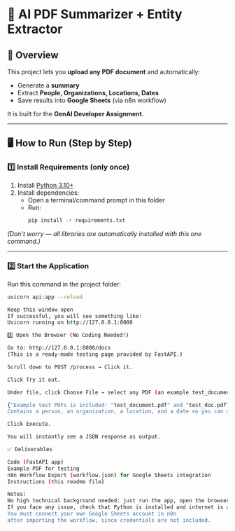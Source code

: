 # 📄 AI PDF Summarizer + Entity Extractor

## 🚀 Overview
This project lets you **upload any PDF document** and automatically:
- Generate a **summary**
- Extract **People, Organizations, Locations, Dates**
- Save results into **Google Sheets** (via n8n workflow)

It is built for the **GenAI Developer Assignment**.

---

## 🖥️ How to Run (Step by Step)

### 1️⃣ Install Requirements (only once)
1. Install [Python 3.10+](https://www.python.org/downloads/)  
2. Install dependencies:
   - Open a terminal/command prompt in this folder
   - Run:
     ```bash
     pip install -r requirements.txt
     ```

*(Don’t worry — all libraries are automatically installed with this one command.)*

---

### 2️⃣ Start the Application
Run this command in the project folder:

```bash
uvicorn api:app --reload

Keep this window open
If successful, you will see something like:
Uvicorn running on http://127.0.0.1:8000

3️⃣ Open the Browser (No Coding Needed!)

Go to: http://127.0.0.1:8000/docs
(This is a ready-made testing page provided by FastAPI.)

Scroll down to POST /process → Click it.

Click Try it out.

Under file, click Choose File → select any PDF (an example test_document.pdf is included).

{"Example test PDFs is included: "test_document.pdf" and "test_doc.pdf"
Contains a person, an organization, a location, and a date so you can see all fields extracted."}

Click Execute.

You will instantly see a JSON response as output.

✅ Deliverables

Code (FastAPI app)
Example PDF for testing
n8n Workflow Export (workflow.json) for Google Sheets integration
Instructions (this readme file)

Notes:
No high technical background needed: just run the app, open the browser, click upload, and see results.
If you face any issue, check that Python is installed and internet is available.(for model download.I used facebook's 'bart-large-cnn' its small,fast and reliable).
You must connect your own Google Sheets account in n8n 
after importing the workflow, since credentials are not included.
